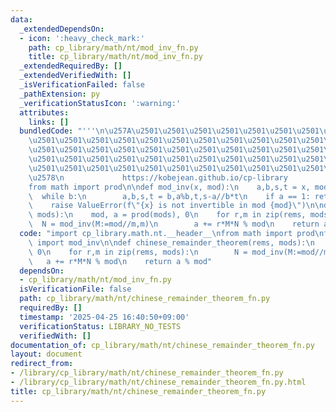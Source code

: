 ```yaml
---
data:
  _extendedDependsOn:
  - icon: ':heavy_check_mark:'
    path: cp_library/math/nt/mod_inv_fn.py
    title: cp_library/math/nt/mod_inv_fn.py
  _extendedRequiredBy: []
  _extendedVerifiedWith: []
  _isVerificationFailed: false
  _pathExtension: py
  _verificationStatusIcon: ':warning:'
  attributes:
    links: []
  bundledCode: "'''\n\u257A\u2501\u2501\u2501\u2501\u2501\u2501\u2501\u2501\u2501\u2501\
    \u2501\u2501\u2501\u2501\u2501\u2501\u2501\u2501\u2501\u2501\u2501\u2501\u2501\
    \u2501\u2501\u2501\u2501\u2501\u2501\u2501\u2501\u2501\u2501\u2501\u2501\u2501\
    \u2501\u2501\u2501\u2501\u2501\u2501\u2501\u2501\u2501\u2501\u2501\u2501\u2501\
    \u2501\u2501\u2501\u2501\u2501\u2501\u2501\u2501\u2501\u2501\u2501\u2501\u2501\
    \u2578\n             https://kobejean.github.io/cp-library               \n'''\n\
    from math import prod\n\ndef mod_inv(x, mod):\n    a,b,s,t = x, mod, 1, 0\n  \
    \  while b:\n        a,b,s,t = b,a%b,t,s-a//b*t\n    if a == 1: return s % mod\n\
    \    raise ValueError(f\"{x} is not invertible in mod {mod}\")\n\ndef chinese_remainder_theorem(rems,\
    \ mods):\n    mod, a = prod(mods), 0\n    for r,m in zip(rems, mods):\n      \
    \  N = mod_inv(M:=mod//m,m)\n        a += r*M*N % mod\n    return a % mod\n"
  code: "import cp_library.math.nt.__header__\nfrom math import prod\nfrom cp_library.math.nt.mod_inv_fn\
    \ import mod_inv\n\ndef chinese_remainder_theorem(rems, mods):\n    mod, a = prod(mods),\
    \ 0\n    for r,m in zip(rems, mods):\n        N = mod_inv(M:=mod//m,m)\n     \
    \   a += r*M*N % mod\n    return a % mod"
  dependsOn:
  - cp_library/math/nt/mod_inv_fn.py
  isVerificationFile: false
  path: cp_library/math/nt/chinese_remainder_theorem_fn.py
  requiredBy: []
  timestamp: '2025-04-25 16:40:50+09:00'
  verificationStatus: LIBRARY_NO_TESTS
  verifiedWith: []
documentation_of: cp_library/math/nt/chinese_remainder_theorem_fn.py
layout: document
redirect_from:
- /library/cp_library/math/nt/chinese_remainder_theorem_fn.py
- /library/cp_library/math/nt/chinese_remainder_theorem_fn.py.html
title: cp_library/math/nt/chinese_remainder_theorem_fn.py
---
```

